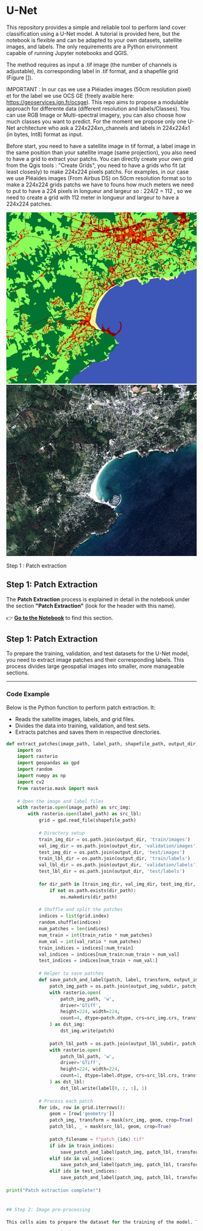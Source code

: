 # U-Net

This repository provides a simple and reliable tool to perform land cover classification using a U-Net model. A tutorial is provided here, but the notebook is flexible and can be adapted to your own datasets, satellite images, and labels. The only requirements are a Python environment capable of running Jupyter notebooks and QGIS.

The method requires as input a .tif image (the number of channels is adjustable), its corresponding label in .tif format, and a shapefile grid (Figure []).

IMPORTANT : In our cas we use a Pléiades images (50cm resolution pixel) et for the label we use OCS GE (freely avaible here: https://geoservices.ign.fr/ocsge). This repo aims to propose a modulable approach for differente data (different resolution and labels/Classes). You can use RGB Image or Multi-spectral imagery, you can also choose how much classes you want to predict. For the moment we propose only one U-Net architecture who ask a 224x224xn_channels and labels in 224x224x1 (in bytes, Int8) format as input. 

Before start, you need to have a satellite image in tif format, a label image in the same position than your satellite image (same projection), you also need to have a grid to extract your patchs. You can directly create your own grid from the Qgis tools : "Create Grids", you need to have a grids who fit (at least closesly) to make 224x224 pixels patchs.
For examples, in our case we use Pléaides images (From Airbus DS) on 50cm resolution format so to make a 224x224 grids patchs we have to founs how much meters we need to put to have a 224 pixels in longueur and largeur so :  224/2 = 112 , so we need to create a grid with 112 meter in longueur and largeur to have a 224x224 patches. 


![Label](./Fig/Label.png)
![Image](./Fig/Image.png)


Step 1 : Patch extraction 

## Step 1: Patch Extraction

The **Patch Extraction** process is explained in detail in the notebook under the section **"Patch Extraction"** (look for the header with this name).

👉 **[Go to the Notebook](./Toolbox/Unet_tutorial.ipynb)** to find this section.

## Step 1: Patch Extraction

To prepare the training, validation, and test datasets for the U-Net model, you need to extract image patches and their corresponding labels. This process divides large geospatial images into smaller, more manageable sections.

---

### **Code Example**

Below is the Python function to perform patch extraction. It:
- Reads the satellite images, labels, and grid files.
- Divides the data into training, validation, and test sets.
- Extracts patches and saves them in respective directories.

```python
def extract_patches(image_path, label_path, shapefile_path, output_dir, train_ratio=0.75, val_ratio=0.2, test_ratio=0.05):
    import os
    import rasterio
    import geopandas as gpd
    import random
    import numpy as np
    import cv2
    from rasterio.mask import mask
    
    # Open the image and label files
    with rasterio.open(image_path) as src_img:
        with rasterio.open(label_path) as src_lbl:
            grid = gpd.read_file(shapefile_path)

            # Directory setup
            train_img_dir = os.path.join(output_dir, 'train/images')
            val_img_dir = os.path.join(output_dir, 'validation/images')
            test_img_dir = os.path.join(output_dir, 'test/images')
            train_lbl_dir = os.path.join(output_dir, 'train/labels')
            val_lbl_dir = os.path.join(output_dir, 'validation/labels')
            test_lbl_dir = os.path.join(output_dir, 'test/labels')
            
            for dir_path in [train_img_dir, val_img_dir, test_img_dir, train_lbl_dir, val_lbl_dir, test_lbl_dir]:
                if not os.path.exists(dir_path):
                    os.makedirs(dir_path)

            # Shuffle and split the patches
            indices = list(grid.index)
            random.shuffle(indices)
            num_patches = len(indices)
            num_train = int(train_ratio * num_patches)
            num_val = int(val_ratio * num_patches)
            train_indices = indices[:num_train]
            val_indices = indices[num_train:num_train + num_val]
            test_indices = indices[num_train + num_val:]
            
            # Helper to save patches
            def save_patch_and_label(patch, label, transform, output_img_subdir, output_lbl_subdir, patch_filename):
                patch_img_path = os.path.join(output_img_subdir, patch_filename)
                with rasterio.open(
                    patch_img_path, 'w',
                    driver='GTiff',
                    height=224, width=224,
                    count=4, dtype=patch.dtype, crs=src_img.crs, transform=transform
                ) as dst_img:
                    dst_img.write(patch)
                
                patch_lbl_path = os.path.join(output_lbl_subdir, patch_filename)
                with rasterio.open(
                    patch_lbl_path, 'w',
                    driver='GTiff',
                    height=224, width=224,
                    count=1, dtype=label.dtype, crs=src_lbl.crs, transform=transform
                ) as dst_lbl:
                    dst_lbl.write(label[0, :, :], 1)
            
            # Process each patch
            for idx, row in grid.iterrows():
                geom = [row['geometry']]
                patch_img, transform = mask(src_img, geom, crop=True)
                patch_lbl, _ = mask(src_lbl, geom, crop=True)

                patch_filename = f"patch_{idx}.tif"
                if idx in train_indices:
                    save_patch_and_label(patch_img, patch_lbl, transform, train_img_dir, train_lbl_dir, patch_filename)
                elif idx in val_indices:
                    save_patch_and_label(patch_img, patch_lbl, transform, val_img_dir, val_lbl_dir, patch_filename)
                elif idx in test_indices:
                    save_patch_and_label(patch_img, patch_lbl, transform, test_img_dir, test_lbl_dir, patch_filename)

print("Patch extraction complete!")


## Step 2: Image pre-processing

This cells aims to prepare the dataset for the training of the model. The cells will read your dataset, normalize them, transform them as tensor, you can also visualise a dataset to check if you patch and labels are the same for the training.
